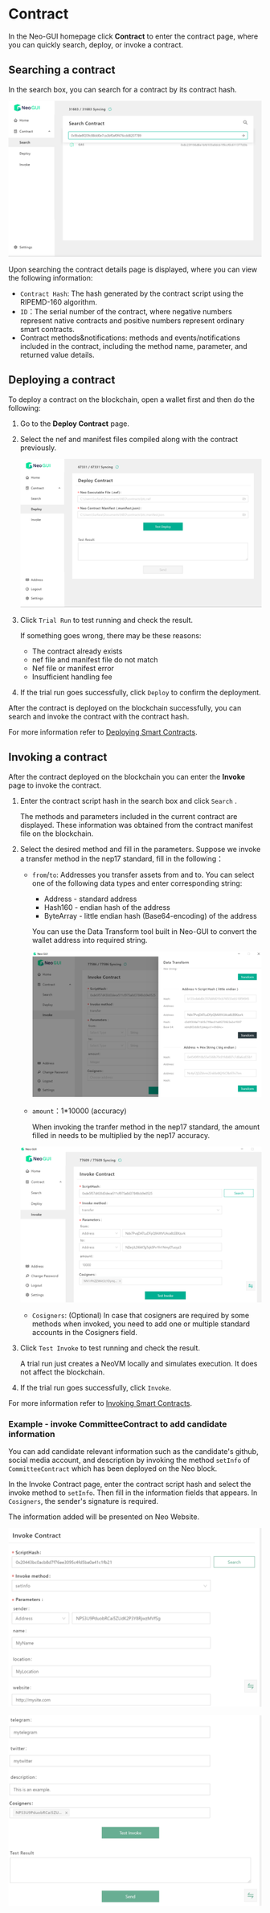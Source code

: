 # Contract

In the Neo-GUI homepage click **Contract** to enter the contract page, where you can quickly search, deploy, or invoke a contract.

## Searching a contract

In the search box, you can search for a contract by its contract hash.

![](../assets/guiSearchContract.png)

Upon searching the contract details page is displayed, where you can view the following information:

-  `Contract Hash`: The hash generated by the contract script using the RIPEMD-160 algorithm.
-  `ID`：The serial number of the contract, where negative numbers represent native contracts and positive numbers represent ordinary smart contracts.
- Contract methods&notifications: methods and events/notifications included in the contract, including the method name, parameter, and returned value details.

## Deploying a contract

To deploy a contract on the blockchain, open a wallet first and then do the following:

1. Go to the **Deploy Contract** page.

2. Select the nef and manifest files compiled along with the contract previously.

   ![](../assets/guiDeployContract.png)

3. Click `Trial Run` to test running and check the result.

   If something goes wrong, there may be these reasons:

   - The contract already exists
   - nef file and manifest file do not match
   - Nef file or manifest error
   - Insufficient handling fee

4. If the trial run goes successfully, click `Deploy` to confirm the deployment.

After the contract is deployed on the blockchain successfully, you can search and invoke the contract with the contract hash.

For more information refer to [Deploying Smart Contracts](../../develop/deploy/deploy.md).

## Invoking a contract

After the contract deployed on the blockchain you can enter the **Invoke** page to invoke the contract.

1. Enter the contract script hash in the search box and click `Search` .

   The methods and parameters included in the current contract are displayed. These information was obtained from the contract manifest file on the blockchain.

2. Select the desired method and fill in the parameters. Suppose we invoke a transfer method in the nep17 standard, fill in the following：

   + `from`/`to`: Addresses you transfer assets from and to. You can select one of the following data types and enter corresponding string:

     + Address - standard address
     + Hash160 - endian hash of the address
     + ByteArray - little endian hash (Base64-encoding) of the address

     You can use the Data Transform tool built in Neo-GUI to convert the wallet address into required string.

     ![](../assets/datatransf_1.png)

   + `amount`：1*10000 (accuracy)

     When invoking the tranfer method in the nep17 standard, the amount filled in needs to be multiplied by the nep17 accuracy.

   ![](../assets/guiInvokeContract.png)

   + `Cosigners`: (Optional) In case that cosigners are required by some methods when invoked, you need to add one or multiple standard accounts in the Cosigners field.

4. Click `Test Invoke` to test running and check the result.

   A trial run just creates a NeoVM locally and simulates execution. It does not affect the blockchain.

5. If the trial run goes successfully, click `Invoke`.

For more information refer to [Invoking Smart Contracts](../../develop/deploy/invoke.md).

### Example - invoke CommitteeContract to add candidate information

You can add candidate relevant information such as the candidate's github, social media account, and description by invoking the method `setInfo` of `CommitteeContract` which has been deployed on the Neo block.

In the Invoke Contract page, enter the contract script hash and select the invoke method to `setInfo`. Then fill in the information fields that appears. In `Cosigners`, the sender's signature is required.

The information added will be presented on Neo Website.

![](../assets/committee.png)

![](../assets/committee2.png)
